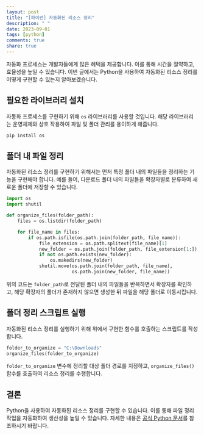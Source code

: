 ```yaml
---
layout: post
title: "[파이썬] 자동화된 리소스 정리"
description: " "
date: 2023-09-01
tags: [python]
comments: true
share: true
---
```


자동화 프로세스는 개발자들에게 많은 혜택을 제공합니다. 이를 통해 시간을 절약하고, 효율성을 높일 수 있습니다. 이번 글에서는 Python을 사용하여 자동화된 리소스 정리를 어떻게 구현할 수 있는지 알아보겠습니다.

## 필요한 라이브러리 설치

자동화 프로세스를 구현하기 위해 `os` 라이브러리를 사용할 것입니다. 해당 라이브러리는 운영체제와 상호 작용하여 파일 및 폴더 관리를 용이하게 해줍니다.

```python
pip install os
```

## 폴더 내 파일 정리

자동화된 리소스 정리를 구현하기 위해서는 먼저 특정 폴더 내의 파일들을 정리하는 기능을 구현해야 합니다. 예를 들어, 다운로드 폴더 내의 파일들을 확장자별로 분류하여 새로운 폴더에 저장할 수 있습니다.

```python
import os
import shutil

def organize_files(folder_path):
    files = os.listdir(folder_path)

    for file_name in files:
        if os.path.isfile(os.path.join(folder_path, file_name)):
            file_extension = os.path.splitext(file_name)[1]
            new_folder = os.path.join(folder_path, file_extension[1:])
            if not os.path.exists(new_folder):
                os.makedirs(new_folder)
            shutil.move(os.path.join(folder_path, file_name),
                        os.path.join(new_folder, file_name))
```

위의 코드는 `folder_path`로 전달된 폴더 내의 파일들을 반복하면서 확장자를 확인하고, 해당 확장자의 폴더가 존재하지 않으면 생성한 뒤 파일을 해당 폴더로 이동시킵니다.

## 폴더 정리 스크립트 실행

자동화된 리소스 정리를 실행하기 위해 위에서 구현한 함수를 호출하는 스크립트를 작성합니다.

```python
folder_to_organize = "C:\Downloads"
organize_files(folder_to_organize)
```

`folder_to_organize` 변수에 정리할 대상 폴더 경로를 지정하고, `organize_files()` 함수를 호출하여 리소스 정리를 수행합니다.

## 결론

Python을 사용하여 자동화된 리소스 정리를 구현할 수 있습니다. 이를 통해 파일 정리 작업을 자동화하여 생산성을 높일 수 있습니다. 자세한 내용은 [공식 Python 문서](https://docs.python.org/3/library/os.html)를 참조하시기 바랍니다.